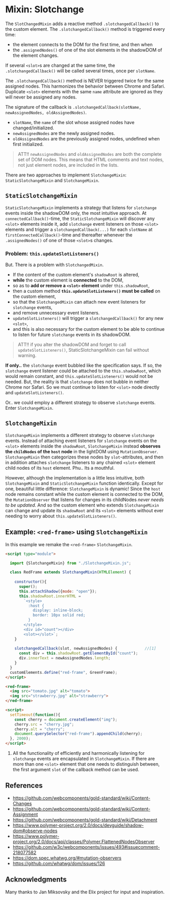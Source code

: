 # Mixin: Slotchange

The `SlotChangedMixin` adds a reactive method `.slotchangedCallback()` to the custom element.
The `.slotchangedCallback()` method is triggered every time:
* the element connects to the DOM for the first time, and then when
* the `.assignedNodes()` of one of the slot elements in the shadowDOM of the element changes.

If several `<slot>`s are changed at the same time, the `.slotchangedCallback()` will be
called several times, once per `slotName`.

The `.slotchangedCallback()` method is NEVER triggered twice for the same assigned nodes.
This harmonizes the behavior between Chrome and Safari.
Duplicate `<slot>` elements with the same `name` attribute are ignored 
as they will never be assigned any nodes. 

The signature of the callback is `.slotchangedCallback(slotName, newAssignedNodes, oldAssignedNodes)`.
* `slotName`, the `name` of the slot whose assigned nodes have changed/initialized.
* `newAssignedNodes` are the newly assigned nodes.
* `oldAssignedNodes` are the previously assigned nodes, undefined when first initialized.

> ATT!! `newAssignedNodes` and `oldAssignedNodes` are both the complete set of DOM nodes.
This means that HTML comments and text nodes, not just element nodes, are included in the lists.

There are two approaches to implement `SlotchangeMixin`: 
`StaticSlotchangeMixin` and `SlotchangeMixin`.

## `StaticSlotchangeMixin`
`StaticSlotchangeMixin` implements a strategy that listens for `slotchange` events inside 
the shadowDOM only, the most intuitive approach.
At `connectedCallback()`-time, the `StaticSlotchangeMixin` will discover any `<slot>`
elements inside it, add `slotchange` event listeners on those `<slot>` elements and trigger 
a `slotchangedCallback(...)` for each `slotName` at `firstConnectedCallback()`-time and thereafter 
whenever the `.assignedNodes()` of one of those `<slot>`s changes.

### Problem: `this.updateSlotListeners()`
But. There is a problem with `SlotchangedMixin`.
* If the content of the custom element's `shadowRoot` is altered,
* **while** the custom element is **connected** to the DOM,
* so as to **add or remove a `<slot>` element** under `this.shadowRoot`,
* then a custom method **`this.updateSlotListeners()` must be called** on 
the custom element,
* so that the `SlotchangedMixin` can attach new event listeners for `slotchange` events,
* and remove unnecessary event listeners.
* `updateSlotListeners()` will trigger a `slotchangedCallback()` for any new `<slot>`,
* and this is also necessary for the custom element to be able to continue to 
listen for future `slotchange` events in its shadowDOM.

> ATT!! if you alter the shadowDOM and forget to call `updateSlotListeners()`, 
StaticSlotchangeMixin can fail without warning.

**If only..** the `slotchange` event bubbled like the specification says.
If so, the `slotchange` event listener could be attached to the `this.shadowRoot`,
which would remain constant, and `this.updateSlotListeners()` would not be needed.
But, the reality is that `slotchange` does not bubble in neither Chrome nor Safari. 
So we must continue to listen for `<slot>` node directly and `updateSlotListeners()`.

Or.. we could employ a different strategy to observe `slotchange` events. Enter `SlotchangeMixin`.

## `SlotchangeMixin`
`SlotchangeMixin` implements a different strategy to observe `slotchange` events.
Instead of attaching event listeners for `slotchange` events on the `<slot>` elements 
inside the `shadowRoot`, `SlotchangeMixin` instead **observes the `childNodes` of the
`host` node** in the lightDOM using `MutationObserver`. `SlotchangeMixin` then categorizes 
these nodes by `slot`-attributes,
and then in addition attaches `slotchange` listeners to any chained `<slot>` element child nodes
of its `host` element. Phu.. Its a mouthful.

However, although the implementation is a little less intuitive, 
both `SlotchangeMixin` and `StaticSlotchangeMixin` function identically. 
Except for one, beautiful little difference: `SlotchangeMixin` is dynamic! 
Since the `host` node remains constant while the custom element is connected to the DOM,
the `MutationObserver` that listens for changes in its childNodes *never needs to be updated*.
And so the custom element who extends `SlotchangeMixin` can change and update its
`shadowRoot` and its `<slot>` elements without ever needing to worry about `this.updateSlotListeners()`.

## Example: `<red-frame>` using `SlotchangeMixin`

In this example we remake the `<red-frame>` `SlotchangeMixin`.

```html
<script type="module">

  import {SlotchangeMixin} from "./SlotchangeMixin.js";

  class RedFrame extends SlotchangeMixin(HTMLElement) {       
    
    constructor(){
      super();
      this.attachShadow({mode: "open"});     
      this.shadowRoot.innerHTML =                   
        `<style>
          :host {
            display: inline-block;
            border: 10px solid red;
          }                                                                              
        </style>
        <div id="count"></div>               
        <slot></slot>`;                     
    }
    
    slotchangedCallback(slot, newAssignedNodes) {            //[1]
      const div = this.shadowRoot.getElementById("count");
      div.innerText = newAssignedNodes.length;
    }
  }
  customElements.define("red-frame", GreenFrame);
</script>

<red-frame>                                      
  <img src="tomato.jpg" alt="tomato">
  <img src="strawberry.jpg" alt="strawberry">
</red-frame>

<script>
  setTimeout(function(){
    const cherry = document.createElement("img");
    cherry.src = "cherry.jpg";
    cherry.alt = "cherry";
    document.querySelector("red-frame").appendChild(cherry); 
  }, 2000);
</script>
```
1. All the functionality of efficiently and harmonically listening for `slotchange` events
are encapsulated in `SlotchangeMixin`.
If there are more than one `<slot>` element that one needs to distinguish between, 
the first argument `slot` of the callback method can be used.

## References
* https://github.com/webcomponents/gold-standard/wiki/Content-Changes
* https://github.com/webcomponents/gold-standard/wiki/Content-Assignment
* https://github.com/webcomponents/gold-standard/wiki/Detachment                                  
* https://www.polymer-project.org/2.0/docs/devguide/shadow-dom#observe-nodes
* https://www.polymer-project.org/2.0/docs/api/classes/Polymer.FlattenedNodesObserver
* https://github.com/w3c/webcomponents/issues/493#issuecomment-218077582
* https://dom.spec.whatwg.org/#mutation-observers
* https://github.com/whatwg/dom/issues/126
 
## Acknowledgments
Many thanks to Jan Miksovsky and the Elix project for input and inspiration.